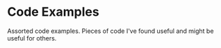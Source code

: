 # Code Examples
Assorted code examples. Pieces of code I've found useful and might be useful for others.
